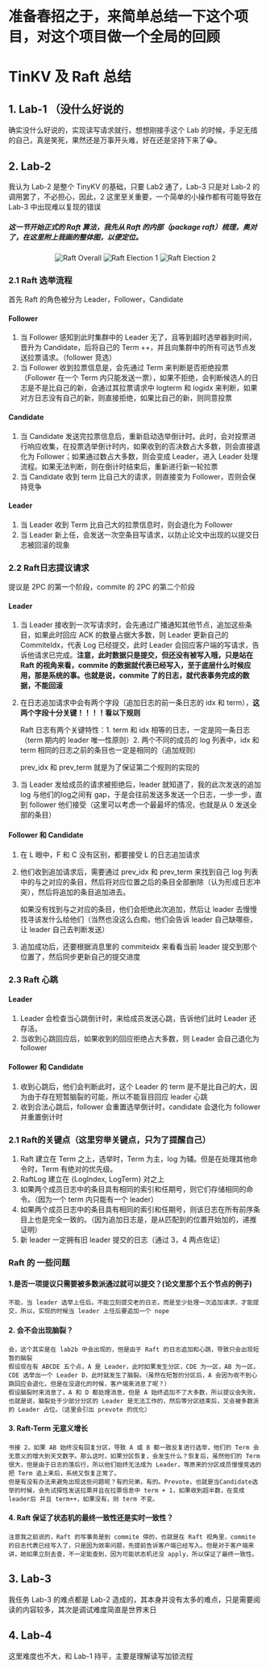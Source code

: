 # 准备春招之于，来简单总结一下这个项目，对这个项目做一个全局的回顾
# TinKV 及 Raft 总结
## 1. Lab-1 （没什么好说的
确实没什么好说的，实现读写请求就行，想想刚接手这个 Lab 的时候，手足无措的自己，真是笑死，果然还是万事开头难，好在还是坚持下来了😂。
## 2. Lab-2
我认为 Lab-2 是整个 TinyKV 的基础，只要 Lab2 通了，Lab-3 只是对 Lab-2 的调用罢了，不必担心，因此，2 这里至关重要，一个简单的小操作都有可能导致在 Lab-3 中出现难以复现的错误

##### 这一节开始正式的 Raft 算法，我先从 Raft 的内部（package raft）梳理，奥对了，在这里附上我画的整体图，以便定位。
<center>
<img src="images/lab2all.png" alt="Raft Overall" />
<img src="images/raft1.png" alt="Raft Election 1" />
<img src="images/raft2.png" alt="Raft Election 2" />
</center>

### 2.1 Raft 选举流程
首先 Raft 的角色被分为 Leader，Follower，Candidate
#### Follower
1. 当 Follower 感知到此时集群中的 Leader 无了，且等到超时选举器到时间，晋升为 Candidate，后将自己的 Term ++，并且向集群中的所有可达节点发送拉票请求。（follower 竞选）
2. 当 Follower 收到拉票信息是，会先通过 Term 来判断是否拒绝投票（Follower 在一个 Term 内只能发送一票），如果不拒绝，会判断候选人的日志是不是比自己的新，会通过其拉票请求中 logterm 和 logidx 来判断，如果对方日志没有自己的新，则直接拒绝，如果比自己的新，则同意投票

#### Candidate
1. 当 Candidate 发送完拉票信息后，重新启动选举倒计时。此时，会对投票进行响应收集，在投票选举倒计时内，如果收到的否决数占大多数，则会直接退化为 Follower；如果通过数占大多数，则会变成 Leader，进入 Leader 处理流程。如果无法判断，则在倒计时结束后，重新进行新一轮拉票
2. 当 Candidate 收到 term 比自己大的请求，则直接变为 Follower，否则会保持竞争

#### Leader
1. 当 Leader 收到 Term 比自己大的拉票信息时，则会退化为 Follower
2. 当 Leader 新上任，会发送一次空条目写请求，以防止论文中出现的以提交日志被回滚的现象

### 2.2 Raft日志提议请求
提议是 2PC 的第一个阶段，commite 的 2PC 的第二个阶段

#### Leader
1. 当 Leader 接收到一次写请求时，会先通过广播通知其他节点，追加这些条目，如果此时回应 ACK 的数量占据大多数，则 Leader 更新自己的 CommiteIdx，代表 Log 已经提交，此时 Leader 会回应客户端的写请求，告诉他请求已完成。**注意，此时数据只是提交，但还没有被写入哦，只是站在 Raft 的视角来看，commite 的数据就代表已经写入，至于底层什么时候应用，那是系统的事。也就是说，commite 了的日志，就代表事务完成的数据，不能回滚**
2. 在日志追加请求中会有两个字段（追加日志的前一条日志的 idx 和 term），**这两个字段十分关键！！！！看以下规则**
   
    Raft 日志有两个关键特性：1. term 和 idx 相等的日志，一定是同一条日志（term 期内的 leader 唯一性原则）2. 两个不同的成员的 log 列表中，idx 和 term 相同的日志之前的条目也一定是相同的（追加规则）

    prev_idx 和 prev_term 就是为了保证第二个规则的实现的
3. 当 Leader 发给成员的请求被拒绝后，leader 就知道了，我的此次发送的追加log 与他们的log之间有 gap，于是会往前发送多发送一个日志，一步一步，直到 follower 他们接受（这里可以考虑一个最最坏的情况，也就是从 0 发送全部的条目）

#### Follower 和 Candidate
1. 在 L 眼中，F 和 C 没有区别，都要接受 L 的日志追加请求
2. 他们收到追加请求后，需要通过 prev_idx 和 prev_term 来找到自己 log 列表中的与之对应的条目，然后将对应位置之后的条目全部删除（认为形成日志冲突），然后将追加的条目追加进去。
    
    如果没有找到与之对应的条目，他们会拒绝此次追加，然后让 leader 去慢慢找寻该发什么给他们（当然也没这么白痴，他们会告诉 leader 自己缺哪些，让 leader 自己去判断发送）
3. 追加成功后，还要根据消息里的 commiteidx 来看看当前 leader 提交到那个位置了，然后同步更新自己的提交进度
### 2.3 Raft 心跳
#### Leader
1. Leader 会检查当心跳倒计时，来给成员发送心跳，告诉他们此时 Leader 还存活。
2. 当收到心跳回应后，如果收到的回应拒绝占大多数，则 Leader 会自己退化为 follower
#### Follower 和 Candidate
1. 收到心跳后，他们会判断此时，这个 Leader 的 term 是不是比自己的大，因为由于存在短暂脑裂的可能，所以不能盲目回应 leader 心跳
2. 收到合法心跳后，follower 会重置选举倒计时，candidate 会退化为 follower 并重置倒计时
### 2.1 Raft的关键点（这里穷举关键点，只为了提醒自己）
1. Raft 建立在 Term 之上，选举时，Term 为主，log 为辅。但是在处理其他命令时，Term 有绝对的优先级。
2. RaftLog 建立在 {LogIndex, LogTerm} 对之上
3. 如果两个成员日志中的条目具有相同的索引和任期号，则它们存储相同的命令。（因为一个 term 内只能有一个 leader）
4. 如果两个成员日志中的条目具有相同的索引和任期号，则该日志在所有前序条目上也是完全一致的。（因为追加日志是，是从匹配到的位置开始加的，递推证明）
5. 新 leader 一定拥有旧 leader 提交的日志（通过 3，4 两点佐证）
### Raft 的 一些问题
#### 1.是否一项提议只需要被多数派通过就可以提交？(论文里那个五个节点的例子)
    不能，当 leader 选举上任后，不能立刻提交老的日志，而是至少处理一次追加请求，才能提交，所以，实现的时候当 leader 上任后要追加一个 nope
#### 2. 会不会出现脑裂？
    会，这个其实是在 lab2b 中会出现的，但是由于 Raft 的日志追加和心跳，导致只会出现短暂的脑裂
    假设现在有 ABCDE 五个点，A 是 Leader，此时如果发生分区，CDE 为一区，AB 为一区，CDE 选举出一个 Leader D，此时就发生了脑裂。（虽然在短暂的分区后，A 会因为收不到心跳回应会退化，但是在没退化的时候，客户端来消息了呢？）
    假设脑裂时来消息了，A 和 D 都处理消息，但是 A 始终追加不了大多数，所以提议会失败，也就是说，脑裂处于少部分分区的 Leader 是无法工作的，然后等分区结束后，又会被多数派的 Leader 占位。（这里会引出 prevote 的优化）
#### 3. Raft-Term 无意义增长
    书接 2，如果 AB 始终没有回复分区，导致 A 或 B 都一致反复进行选举，他们的 Term 会无意义的增大到天文数字。那么这时，如果分区恢复，会发生什么？恢复后，虽然他们的 Term 很大，但是由于日志的落后行，所以他们始终无法成为 Leader，等原来的分区成员慢慢竞选的把 Term 追上来后，系统又恢复正常了。
    但是有没有办法来避免出现这些问题呢？有的兄弟，有的。Prevote，也就是当Candidate选举的时候，会先试探性发送拉票并且在拉票信息中 term + 1，如果收到超半数，在变成 leader后 并且 term++，如果没有，则 term 不变。
#### 4. Raft 保证了状态机的最终一致性还是实时一致性？
    注意我之前说的，Raft 的写事务是到 commite 停的，也就是在 Raft 视角里，commite 的日志代表已经写入了，只是因为效率问题，先提前告诉客户端已经写入。但是对于客户端来讲，她如果立刻去查，不一定能查到，因为可能状态机还没 apply，所以保证了最终一致性。

## 3. Lab-3
我任务 Lab-3 的难点都是 Lab-2 造成的，其本身并没有太多的难点，只是需要阅读的内容较多，其次是调试难度简直是世界末日

## 4. Lab-4
这里难度也不大，和 Lab-1 持平，主要是理解读写加锁流程